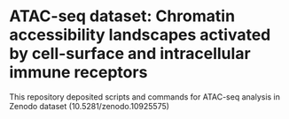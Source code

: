 ATAC-seq dataset: Chromatin accessibility landscapes activated by cell-surface and intracellular immune receptors
================

This repository deposited scripts and commands for ATAC-seq analysis in Zenodo dataset (10.5281/zenodo.10925575)
